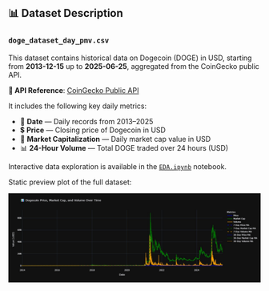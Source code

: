 ## 📊 Dataset Description

### `doge_dataset_day_pmv.csv`

This dataset contains historical data on Dogecoin (DOGE) in USD, starting from **2013-12-15** up to **2025-06-25**, aggregated from the CoinGecko public API.
 
**🔗 API Reference**: [CoinGecko Public API](https://www.coingecko.com/api/documentation)

It includes the following key daily metrics:

- 📅 **Date** — Daily records from 2013–2025  
- 💲 **Price** — Closing price of Dogecoin in USD  
- 🏦 **Market Capitalization** — Daily market cap value in USD  
- 📊 **24-Hour Volume** — Total DOGE traded over 24 hours (USD)

Interactive data exploration is available in the [`EDA.ipynb`](./EDA.ipynb) notebook.

Static preview plot of the full dataset:

![Dogecoin Historical Plot](./img/doge_plotly.jpg)